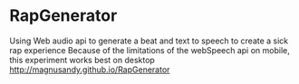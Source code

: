 # RapGenerator
Using Web audio api to generate a beat and text to speech to create a sick rap experience
Because of  the limitations of the webSpeech api on mobile, this experiment works best on desktop
http://magnusandy.github.io/RapGenerator

